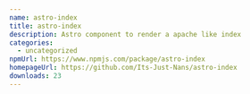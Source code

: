 ```yaml
---
name: astro-index
title: astro-index
description: Astro component to render a apache like index
categories:
  - uncategorized
npmUrl: https://www.npmjs.com/package/astro-index
homepageUrl: https://github.com/Its-Just-Nans/astro-index
downloads: 23
---
```

